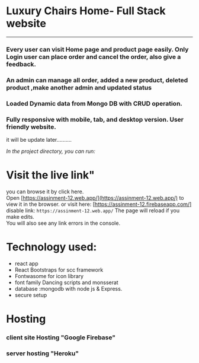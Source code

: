 # Luxury Chairs Home- Full Stack website

---
 ###	Every user can visit Home page and product page easily. Only Login user can place order and cancel the order, also give a feedback.    
###	 An admin can manage all order, added a new product, deleted product ,make another admin and updated status   
###	 Loaded Dynamic data from Mongo DB with CRUD operation.
###	Fully responsive with mobile, tab, and desktop version. User friendly website.


it will be update later..........

_In the project directory, you can run:_

#  Visit the live link"

you can browse it by click here.\
Open [https://assinment-12.web.app/](https://assinment-12.web.app/) to view it in the browser. or visit here:
[https://assinment-12.firebaseapp.com/]
disable link: `https://assinment-12.web.app/`
The page will reload if you make edits.\
You will also see any link errors in the console.





# Technology used:
 - react app
 - React Bootstraps for scc framework
 - Fontwasome for icon library
 - font family Dancing scripts and monsserat 
 - database :mongodb with node js & Express.
 - secure setup

# Hosting

### client site Hosting __"Google Firebase"__
### server hosting __"Heroku"__



